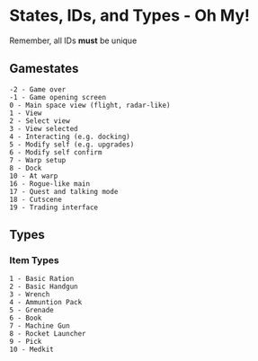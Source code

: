 # States, IDs, and Types - Oh My!

Remember, all IDs **must** be unique

## Gamestates
```
-2 - Game over
-1 - Game opening screen
0 - Main space view (flight, radar-like)
1 - View 
2 - Select view
3 - View selected
4 - Interacting (e.g. docking)
5 - Modify self (e.g. upgrades)
6 - Modify self confirm
7 - Warp setup
8 - Dock 
10 - At warp
16 - Rogue-like main 
17 - Quest and talking mode
18 - Cutscene
19 - Trading interface
```

## Types

### Item Types
```
1 - Basic Ration
2 - Basic Handgun
3 - Wrench
4 - Ammuntion Pack
5 - Grenade
6 - Book
7 - Machine Gun
8 - Rocket Launcher
9 - Pick
10 - Medkit